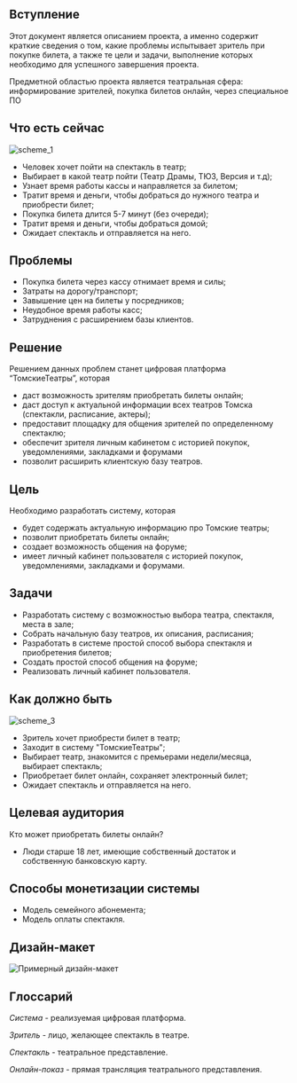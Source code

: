 ## **Вступление**
Этот документ является описанием проекта, а именно содержит краткие сведения о том, какие проблемы испытывает зритель при покупке билета,  а также те цели и задачи, выполнение которых необходимо для успешного завершения проекта.

Предметной областью проекта является театральная сфера: информирование зрителей, покупка билетов онлайн, через специальное ПО

## **Что есть сейчас**
![scheme_1](https://schstp.github.io/Theater-Platform/passport/passport/Что%20сейчас.png "Что есть сейчас...")

+ Человек хочет пойти на спектакль в театр;
+ Выбирает в какой театр пойти (Театр Драмы, ТЮЗ, Версия и т.д);
+ Узнает время работы кассы и направляется за билетом;
+ Тратит время и деньги, чтобы добраться до нужного театра и приобрести билет;
+ Покупка билета длится 5-7 минут (без очереди);
+ Тратит время и деньги, чтобы добраться домой;
+ Ожидает спектакль и отправляется на него.

## **Проблемы**
+ Покупка билета через кассу отнимает время и силы;
+ Затраты на дорогу/транспорт;
+ Завышение цен на билеты у посредников;
+ Неудобное время работы касс;
+ Затруднения с расширением базы клиентов.

## **Решение**
Решением данных проблем станет цифровая платформа “ТомскиеТеатры”, которая 
+ даст возможность зрителям приобретать билеты онлайн;
+ даст доступ к актуальной информации всех театров Томска (спектакли, расписание, актеры);
+ предоставит площадку для общения зрителей по определенному спектаклю;
+ обеспечит зрителя личным кабинетом с историей покупок, уведомлениями, закладками и форумами
+ позволит расширить клиентскую базу театров.

## **Цель**
Необходимо разработать систему, которая
+ будет содержать актуальную информацию про Томские театры;
+ позволит приобретать билеты онлайн;
+ создает возможность общения на форуме;
+ имеет личный кабинет пользователя с историей покупок, уведомлениями, закладками и форумами.

## **Задачи**
+ Разработать систему с возможностью выбора театра, спектакля, места в зале;
+ Собрать начальную базу театров, их описания, расписания;
+ Разработать в системе простой способ выбора спектакля и приобретения билетов;
+ Создать простой способ общения на форуме;
+ Реализовать личный кабинет пользователя.

## **Как должно быть**
![scheme_3](https://schstp.github.io/Theater-Platform/passport/passport/%D0%9A%D0%B0%D0%BA%20%D0%B4%D0%BE%D0%BB%D0%B6%D0%BD%D0%BE%20%D0%B1%D1%8B%D1%82%D1%8C.png "Как должно быть...")
+ Зритель хочет приобрести билет в театр;
+ Заходит в систему "ТомскиеТеатры";
+ Выбирает театр, знакомится с премьерами недели/месяца, выбирает спектакль;
+ Приобретает билет онлайн, сохраняет электронный билет;
+ Ожидает спектакль и отправляется на него.

## **Целевая аудитория**
Кто может приобретать билеты онлайн?
+ Люди старше 18 лет, имеющие собственный достаток и собственную банковскую карту.

## **Способы монетизации системы**
+ Модель семейного абонемента; 
+ Модель оплаты спектакля.

## **Дизайн-макет**
![Примерный дизайн-макет](https://schstp.github.io/Theater-Platform/passport/passport/%D0%9F%D1%80%D0%B8%D0%BC%D0%B5%D1%80%D0%BD%D1%8B%D0%B9.JPG "Примерный дизайн-макет")  

## **Глоссарий**
*Система* - реализуемая цифровая платформа.

*Зритель* - лицо, желающее спектакль в театре.

*Спектакль* - театральное представление.

*Онлайн-показ* - прямая трансляция театрального представления.


